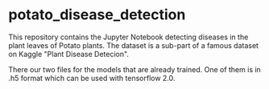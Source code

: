 # potato_disease_detection

This repository contains the Jupyter Notebook detecting diseases in the plant leaves of Potato plants. The dataset is a sub-part of a famous dataset on Kaggle "Plant Disease Detecion".

There our two files for the models that are already trained. One of them is in .h5 format which can be used with tensorflow 2.0.
